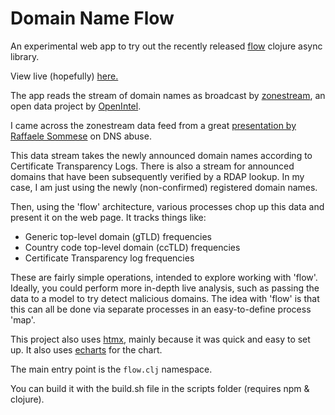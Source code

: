 # Domain Name Flow

An experimental web app to try out the recently released [flow](https://clojure.github.io/core.async/clojure.core.async.flow.html) clojure async library.

View live (hopefully) [here.](https://eoin.site/fl)

The app reads the stream of domain names as broadcast by [zonestream](https://openintel.nl/data/zonestream/), an open data project by [OpenIntel](https://openintel.nl/data/zonestream/). 

I came across the zonestream data feed from a great [presentation by Raffaele Sommese](https://www.caida.org/workshops/aims/2502/slides/gmi_aims_5_rsommese.pdf) on DNS abuse. 

This data stream takes the newly announced domain names according to Certificate Transparency Logs. There is also a stream for announced domains that have been subsequently verified by a RDAP lookup. In my case, I am just using the newly (non-confirmed) registered domain names. 

Then, using the 'flow' architecture, various processes chop up this data and present it on the web page. It tracks things like:
- Generic top-level domain (gTLD) frequencies
- Country code top-level domain (ccTLD) frequencies 
- Certificate Transparency log frequencies

These are fairly simple operations, intended to explore working with 'flow'. Ideally, you could perform more in-depth live analysis, such as passing the data to a model to try detect malicious domains. The idea with 'flow' is that this can all be done via separate processes in an easy-to-define process 'map'. 

This project also uses [htmx](https://htmx.org/), mainly because it was quick and easy to set up. It also uses [echarts](https://echarts.apache.org/en/index.html) for the chart.

The main entry point is the `flow.clj` namespace. 

You can build it with the build.sh file in the scripts folder (requires npm & clojure).

